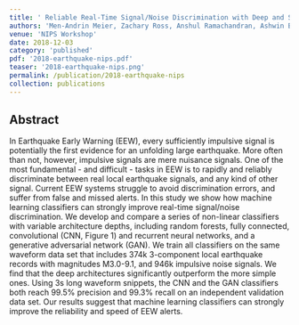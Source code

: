 ```yaml
---
title: ' Reliable Real-Time Signal/Noise Discrimination with Deep and Shallow Machine Learning Classifiers'
authors: 'Men-Andrin Meier, Zachary Ross, Anshul Ramachandran, Ashwin Balakrishna, Suraj Nair, Peter Kundzicz, Zefeng Li, Egill Hauksson, Jennifer Andrews'
venue: 'NIPS Workshop'
date: 2018-12-03
category: 'published'
pdf: '2018-earthquake-nips.pdf'
teaser: '2018-earthquake-nips.png'
permalink: /publication/2018-earthquake-nips
collection: publications
---
```


Abstract
-------
In Earthquake Early Warning (EEW), every sufficiently impulsive signal is potentially the first evidence for an unfolding large earthquake. More often than not, however, impulsive signals are mere nuisance signals. One of the most fundamental - and difficult - tasks in EEW is to rapidly and reliably discriminate between real local earthquake signals, and any kind of other signal. Current EEW systems struggle to avoid discrimination errors, and suffer from false and missed alerts. In this study we show how machine learning classifiers can strongly improve real-time signal/noise discrimination. We develop and compare a series of non-linear classifiers with variable architecture depths, including random forests, fully connected, convolutional (CNN, Figure 1) and recurrent neural networks, and a generative adversarial network (GAN). We train all classifiers on the same waveform data set that includes 374k 3-component local earthquake records with magnitudes M3.0-9.1, and 946k impulsive noise signals. We find that the deep architectures significantly outperform the more simple ones. Using 3s long waveform snippets, the CNN and the GAN classifiers both reach 99.5% precision and 99.3% recall on an independent validation data set. Our results suggest that machine learning classifiers can strongly improve the reliability and speed of EEW alerts.
